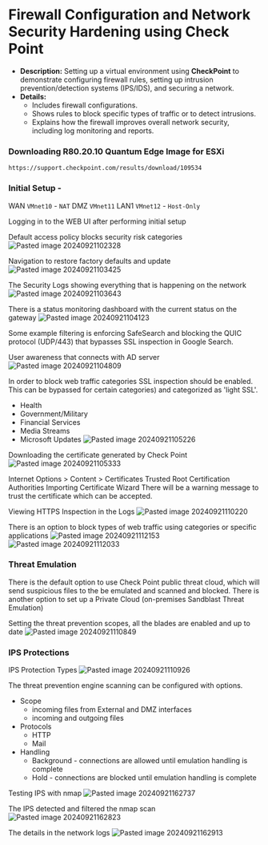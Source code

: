 # Firewall Configuration and Network Security Hardening using Check Point

- **Description:** Setting up a virtual environment using **CheckPoint** to demonstrate configuring firewall rules, setting up intrusion prevention/detection systems (IPS/IDS), and securing a network.
- **Details:**
    - Includes firewall configurations.
    - Shows rules to block specific types of traffic or to detect intrusions.
    - Explains how the firewall improves overall network security, including log monitoring and reports.



### Downloading R80.20.10 Quantum Edge Image for ESXi

`https://support.checkpoint.com/results/download/109534`

### Initial Setup - 

WAN `VMnet10` - `NAT`
DMZ `VMnet11`
LAN1 `VMnet12` - `Host-Only`

Logging in to the WEB UI after performing initial setup

Default access policy blocks security risk categories
![Pasted image 20240921102328](https://github.com/user-attachments/assets/426f63ee-56e4-4aee-af60-c9c5e68cb5b3)

Navigation to restore factory defaults and update
![Pasted image 20240921103425](https://github.com/user-attachments/assets/63ad9cc2-3a51-4240-bf5e-1077dbe44923)

The Security Logs showing everything that is happening on the network
![Pasted image 20240921103643](https://github.com/user-attachments/assets/811b0057-ba92-4cd8-a7c1-2bf250d8bf35)

There is a status  monitoring dashboard with the current status on the gateway
![Pasted image 20240921104123](https://github.com/user-attachments/assets/cd3753f2-1f86-4fba-9254-28c2c2a6613d)

Some example filtering is enforcing SafeSearch and blocking the QUIC protocol (UDP/443) that bypasses SSL inspection in Google Search.

User awareness that connects with AD server
![Pasted image 20240921104809](https://github.com/user-attachments/assets/95ac0f82-064e-4b5a-8e55-1ecc62c60f1c)


In order to block web traffic categories SSL inspection should be enabled. This can be bypassed for certain categories) and categorized as 'light SSL'.
- Health
- Government/Military
- Financial Services
- Media Streams
- Microsoft Updates
![Pasted image 20240921105226](https://github.com/user-attachments/assets/53c2db42-5833-4b34-98c4-4b2b4d8799d3)


Downloading the certificate generated by Check Point
![Pasted image 20240921105333](https://github.com/user-attachments/assets/558b3c6e-4879-4741-8217-d960393aab73)


Internet Options > Content > Certificates
Trusted Root Certification Authorities
Importing Certificate Wizard
There will be a warning message to trust the certificate which can be accepted.

Viewing HTTPS Inspection in the Logs 
![Pasted image 20240921110220](https://github.com/user-attachments/assets/88c241fe-7e0c-45e2-898c-bb6e19b79ae6)


There is an option to block types of web traffic using categories or specific applications
![Pasted image 20240921112153](https://github.com/user-attachments/assets/dddc8a3b-70ce-4e01-9af6-9f2601e20397)
![Pasted image 20240921112033](https://github.com/user-attachments/assets/a7f0365a-f7a8-4016-96b8-698ad8d11fd3)


### Threat Emulation

There is the default option to use Check Point public threat cloud, which will send suspicious files to the be emulated and scanned and blocked. 
There is another option to set up a Private Cloud (on-premises Sandblast Threat Emulation)

Setting the threat prevention scopes, all the blades are enabled and up to date
![Pasted image 20240921110849](https://github.com/user-attachments/assets/978f4184-d77e-4719-b093-92427a852ea5)


### IPS Protections
IPS Protection Types
![Pasted image 20240921110926](https://github.com/user-attachments/assets/f26c5e56-eb79-4ba1-92db-71d666465e46)

The threat prevention engine scanning can be configured with options.
- Scope
	- incoming files from External and DMZ interfaces
	- incoming and outgoing files
- Protocols
	- HTTP
	- Mail
- Handling
	- Background - connections are allowed until emulation handling is complete
	- Hold - connections are blocked until emulation handling is complete

Testing IPS with nmap
![Pasted image 20240921162737](https://github.com/user-attachments/assets/f2e5d485-c57f-404a-b5e2-0b8f1db352d4)

The IPS detected and filtered the nmap scan
![Pasted image 20240921162823](https://github.com/user-attachments/assets/c92f9b28-6375-4e16-92f9-68f65c41d4f1)

The details in the network logs
![Pasted image 20240921162913](https://github.com/user-attachments/assets/b236ffcf-89ba-4123-a2ff-dd7e6ad6d567)
